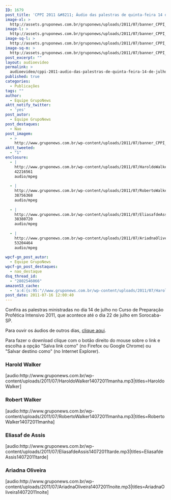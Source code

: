 ```yaml
---
ID: 1679
post_title: 'CPPI 2011 &#8211; Áudio das palestras de quinta-feira 14 de julho'
image-xl: >
  http://assets.gruponews.com.br/gruponews/uploads/2011/07/banner_CPPI_audios-14.jpg
image-l: >
  http://assets.gruponews.com.br/gruponews/uploads/2011/07/banner_CPPI_audios-14.jpg
image-sq-l: >
  http://assets.gruponews.com.br/gruponews/uploads/2011/07/banner_CPPI_audios-14.jpg
image-sq-m: >
  http://assets.gruponews.com.br/gruponews/uploads/2011/07/banner_CPPI_audios-14-720x307.jpg
post_excerpt: ""
layout: audioevideo
permalink: >
  audioevideo/cppi-2011-audio-das-palestras-de-quinta-feira-14-de-julho
published: true
categories:
  - Publicações
tags: ""
author:
  - Equipe GrupoNews
aktt_notify_twitter:
  - 'yes'
post_autor:
  - Equipe GrupoNews
post_destaques:
  - Nao
post_imagem:
  - >
    http://www.gruponews.com.br/wp-content/uploads/2011/07/banner_CPPI_audios-14.jpg
aktt_tweeted:
  - "1"
enclosure:
  - |
    http://www.gruponews.com.br/wp-content/uploads/2011/07/HaroldoWalker14072011manha.mp3
    42216561
    audio/mpeg
    
  - |
    http://www.gruponews.com.br/wp-content/uploads/2011/07/RobertoWalker14072011manha.mp3
    38756368
    audio/mpeg
    
  - |
    http://www.gruponews.com.br/wp-content/uploads/2011/07/EliasafdeAssis14072011tarde.mp3
    38380720
    audio/mpeg
    
  - |
    http://www.gruponews.com.br/wp-content/uploads/2011/07/AriadnaOliveira14072011noite.mp3
    53204464
    audio/mpeg
    
wpcf-gn_post_autor:
  - Equipe GrupoNews
wpcf-gn_post_destaques:
  - nao_destaque
dsq_thread_id:
  - "2802546066"
amazonS3_cache:
  - 'a:4:{s:95:"//www.gruponews.com.br/wp-content/uploads/2011/07/HaroldoWalker14072011manha.mp3|titles=Haroldo";a:1:{s:9:"timestamp";i:1501491884;}s:114:"//www.gruponews.com.br/wp-content/uploads/2011/07/RobertoWalker14072011manha.mp3|titles=RobertoWalker14072011manha";a:1:{s:9:"timestamp";i:1501491884;}s:116:"//www.gruponews.com.br/wp-content/uploads/2011/07/EliasafdeAssis14072011tarde.mp3|titles=EliasafdeAssis14072011tarde";a:1:{s:9:"timestamp";i:1501491884;}s:118:"//www.gruponews.com.br/wp-content/uploads/2011/07/AriadnaOliveira14072011noite.mp3|titles=AriadnaOliveira14072011noite";a:1:{s:9:"timestamp";i:1501491884;}}'
post_date: 2011-07-16 12:00:40
---
```

Confira as palestras ministradas no dia 14 de julho no Curso de Preparação Profética Intensivo 2011, que acontece até o dia 22 de julho em Sorocaba-SP.

Para ouvir os áudios de outros dias, <a href="http://www.gruponews.com.br/assuntos/publicacoes/audio/cppi2011">clique aqui</a>.

Para fazer o download clique com o botão direito do mouse sobre o link e escolha a opção "Salva link como" (no Firefox ou Google Chrome) ou "Salvar destino como" (no Internet Explorer).
<h3>Harold Walker</h3>
[audio:http://www.gruponews.com.br/wp-content/uploads/2011/07/HaroldoWalker14072011manha.mp3|titles=Haroldo Walker]
<h3>Robert Walker</h3>
[audio:http://www.gruponews.com.br/wp-content/uploads/2011/07/RobertoWalker14072011manha.mp3|titles=RobertoWalker14072011manha]
<h3>Eliasaf de Assis</h3>
[audio:http://www.gruponews.com.br/wp-content/uploads/2011/07/EliasafdeAssis14072011tarde.mp3|titles=EliasafdeAssis14072011tarde]
<h3>Ariadna Oliveira</h3>
[audio:http://www.gruponews.com.br/wp-content/uploads/2011/07/AriadnaOliveira14072011noite.mp3|titles=AriadnaOliveira14072011noite]